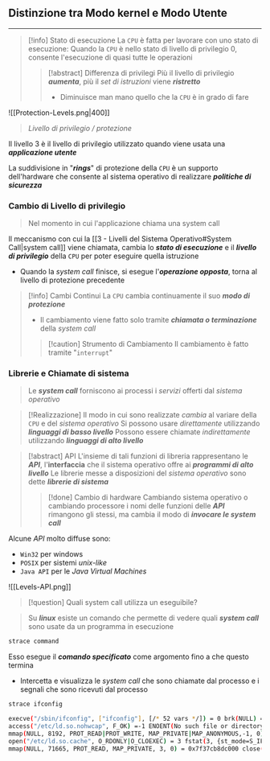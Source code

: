 ## Distinzione tra Modo kernel e Modo Utente
---

>[!info] Stato di esecuzione
>La `CPU` è fatta per lavorare con uno stato di esecuzione:
>Quando la `CPU` è nello stato di livello di privilegio $0$, consente l'esecuzione di quasi tutte le operazioni
>>[!abstract] Differenza di privilegi
>>Più il livello di privilegio ***aumenta***, più il *set di istruzioni* viene ***ristretto***
>>- Diminuisce man mano quello che la `CPU` è in grado di fare

![[Protection-Levels.png|400]]
> *Livello di privilegio / protezione*

Il livello $3$ è il livello di privilegio utilizzato quando viene usata una ***applicazione utente***

La suddivisione in "***rings***" di protezione della `CPU` è un supporto dell'hardware che consente al sistema operativo di realizzare ***politiche di sicurezza***
### Cambio di Livello di privilegio
> Nel momento in cui l'applicazione chiama una system call
 
Il meccanismo con cui la [[3 - Livelli del Sistema Operativo#System Call|system call]] viene chiamata, cambia lo ***stato di esecuzione*** e il ***livello di privilegio*** della `CPU` per poter eseguire quella istruzione
- Quando la *system call* finisce, si esegue l'***operazione opposta***, torna al livello di protezione precedente

>[!info] Cambi Continui
>La `CPU` cambia continuamente il suo ***modo di protezione***
>- Il cambiamento viene fatto solo tramite ***chiamata o terminazione*** della *system call*
>>[!caution] Strumento di Cambiamento
>>Il cambiamento è fatto tramite "`interrupt`"

### Librerie e Chiamate di sistema
>Le ***system call*** forniscono ai processi i *servizi* offerti dal *sistema operativo*

>[!Realizzazione]
>Il modo in cui sono realizzate *cambia* al variare della `CPU` e del *sistema operativo*
>Si possono usare *direttamente* utilizzando ***linguaggi di basso livello***
>Possono essere chiamate *indirettamente* utilizzando ***linguaggi di alto livello***

>[!abstract] API
>L'insieme di tali funzioni di libreria rappresentano le ***API***, l'**interfaccia** che il sistema operativo offre ai ***programmi di alto livello***
>Le librerie messe a disposizioni del *sistema operativo* sono dette ***librerie di sistema***
>>[!done] Cambio di hardware
>>Cambiando sistema  operativo o cambiando processore i nomi delle funzioni delle ***API*** rimangono gli stessi, ma cambia il modo di ***invocare le system call***

Alcune *API* molto diffuse sono:
- `Win32` per windows
- `POSIX` per sistemi *unix-like*
- `Java API` per le *Java Virtual Machines*

![[Levels-API.png]]

>[!question] Quali system call utilizza un eseguibile?

>Su ***linux*** esiste un comando che permette di vedere quali ***system call*** sono usate da un programma in esecuzione

```bash
strace command
```

Esso esegue il ***comando specificato*** come argomento fino a che questo termina
- Intercetta e visualizza le *system call* che sono chiamate dal processo e i segnali che sono ricevuti dal processo

```bash
strace ifconfig 

execve("/sbin/ifconfig", ["ifconfig"], [/* 52 vars */]) = 0 brk(NULL) = 0x12f3000 
access("/etc/ld.so.nohwcap", F_OK) =-1 ENOENT(No such file or directory) 
mmap(NULL, 8192, PROT_READ|PROT_WRITE, MAP_PRIVATE|MAP_ANONYMOUS,-1, 0) = 0x7f37cb8ee000 access("/etc/ld.so.preload", R_OK) =-1 ENOENT(No such file or directory) 
open("/etc/ld.so.cache", O_RDONLY|O_CLOEXEC) = 3 fstat(3, {st_mode=S_IFREG|0644, st_size=71665, ...}) = 0 
mmap(NULL, 71665, PROT_READ, MAP_PRIVATE, 3, 0) = 0x7f37cb8dc000 close(3
```